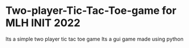 # Two-player-Tic-Tac-Toe-game for MLH INIT 2022
Its a simple two player tic tac toe game
Its a gui game made using python
